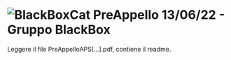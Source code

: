 # ![BlackBoxCat](https://github.com/lta-unimib/preappello130622-t1-blackbox-v2/blob/main/FilePng/BlackBoxCat-small.png?raw=true) PreAppello 13/06/22 - Gruppo BlackBox
Leggere il file PreAppelloAPS[...].pdf, contiene il readme.
